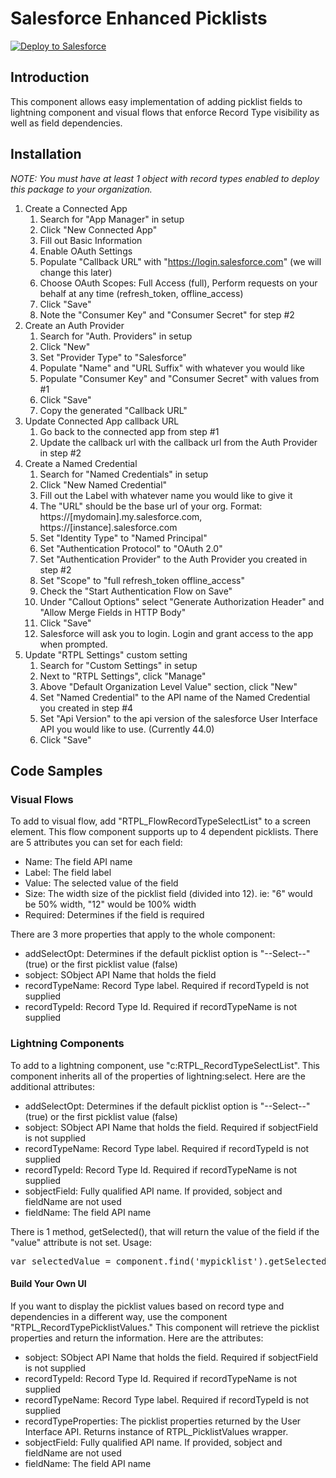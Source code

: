 # Salesforce Enhanced Picklists

<a href="https://githubsfdeploy.herokuapp.com?owner=Garywoo&repo=SFDC-Record-Type-Picklist&ref=validate">
  <img alt="Deploy to Salesforce"
       src="https://raw.githubusercontent.com/afawcett/githubsfdeploy/master/src/main/webapp/resources/img/deploy.png">
</a>

## Introduction

This component allows easy implementation of adding picklist fields to lightning component and visual flows that enforce Record Type visibility as well as field dependencies.

## Installation

*NOTE: You must have at least 1 object with record types enabled to deploy this package to your organization.*

1. Create a Connected App
	1. Search for "App Manager" in setup
	2. Click "New Connected App"
	3. Fill out Basic Information
	4. Enable OAuth Settings
	5. Populate "Callback URL" with "https://login.salesforce.com" (we will change this later)
	6. Choose OAuth Scopes: Full Access (full), Perform requests on your behalf at any time (refresh_token, offline_access)
	7. Click "Save"
	8. Note the "Consumer Key" and "Consumer Secret" for step \#2
2. Create an Auth Provider
	1. Search for "Auth. Providers" in setup
	2. Click "New"
	3. Set "Provider Type" to "Salesforce"
	4. Populate "Name" and "URL Suffix" with whatever you would like
	5. Populate "Consumer Key" and "Consumer Secret" with values from \#1
	6. Click "Save"
	7. Copy the generated "Callback URL"
3. Update Connected App callback URL
	1. Go back to the connected app from step \#1
	2. Update the callback url with the callback url from the Auth Provider in step \#2
4. Create a Named Credential
	1. Search for "Named Credentials" in setup
	2. Click "New Named Credential"
	3. Fill out the Label with whatever name you would like to give it
	4. The "URL" should be the base url of your org. Format: https://[mydomain].my.salesforce.com, https://[instance].salesforce.com
	5. Set "Identity Type" to "Named Principal"
	6. Set "Authentication Protocol" to "OAuth 2.0"
	7. Set "Authentication Provider" to the Auth Provider you created in step \#2
	8. Set "Scope" to "full refresh_token offline_access"
	9. Check the "Start Authentication Flow on Save"
	10. Under "Callout Options" select "Generate Authorization Header" and "Allow Merge Fields in HTTP Body"
	11. Click "Save"
	12. Salesforce will ask you to login. Login and grant access to the app when prompted.
5. Update "RTPL Settings" custom setting
	1. Search for "Custom Settings" in setup
	2. Next to "RTPL Settings", click "Manage"
	3. Above "Default Organization Level Value" section, click "New"
	4. Set "Named Credential" to the API name of the Named Credential you created in step \#4
	5. Set "Api Version" to the api version of the salesforce User Interface API you would like to use. (Currently 44.0)
	6. Click "Save"

## Code Samples

### Visual Flows

To add to visual flow, add "RTPL_FlowRecordTypeSelectList" to a screen element. This flow component supports up to 4 dependent picklists. There are 5 attributes you can set for each field:
- Name: The field API name
- Label: The field label
- Value: The selected value of the field
- Size: The width size of the picklist field (divided into 12). ie: "6" would be 50% width, "12" would be 100% width
- Required: Determines if the field is required

There are 3 more properties that apply to the whole component:
- addSelectOpt: Determines if the default picklist option is "--Select--" (true) or the first picklist value (false)
- sobject: SObject API Name that holds the field
- recordTypeName: Record Type label. Required if recordTypeId is not supplied
- recordTypeId: Record Type Id. Required if recordTypeName is not supplied

### Lightning Components

To add to a lightning component, use "c:RTPL_RecordTypeSelectList". This component inherits all of the properties of lightning:select. Here are the additional attributes:
- addSelectOpt: Determines if the default picklist option is "--Select--" (true) or the first picklist value (false)
- sobject: SObject API Name that holds the field. Required if sobjectField is not supplied
- recordTypeName: Record Type label. Required if recordTypeId is not supplied
- recordTypeId: Record Type Id. Required if recordTypeName is not supplied
- sobjectField: Fully qualified API name. If provided, sobject and fieldName are not used
- fieldName: The field API name

There is 1 method, getSelected(), that will return the value of the field if the "value" attribute is not set. Usage:
<pre>var selectedValue = component.find('mypicklist').getSelected();</pre>

#### Build Your Own UI

If you want to display the picklist values based on record type and dependencies in a different way, use the component "RTPL_RecordTypePicklistValues." This component will retrieve the 
picklist properties and return the information. Here are the attributes:
- sobject: SObject API Name that holds the field. Required if sobjectField is not supplied
- recordTypeId: Record Type Id. Required if recordTypeName is not supplied
- recordTypeName: Record Type label. Required if recordTypeId is not supplied
- recordTypeProperties: The picklist properties returned by the User Interface API. Returns instance of RTPL_PicklistValues wrapper.
- sobjectField: Fully qualified API name. If provided, sobject and fieldName are not used
- fieldName: The field API name





